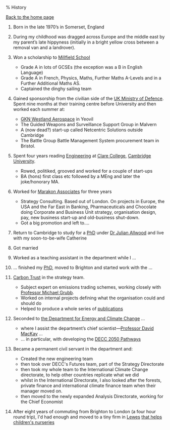 % History

[Back to the home page](/)

1.  Born in the late 1970’s in Somerset, England
2.  During my childhood was dragged across Europe and the middle east by
    my parent’s late hippyness (initially in a bright yellow cross
    between a removal van and a landrover).
3.  Won a scholarship to [Millfield School](http://www.millfield.somerset.sch.uk/)
    -   Grade A in lots of GCSEs (the exception was a B in English Language)
    -   Grade A in French, Physics, Maths, Further Maths A-Levels and in a Further Additional Maths AS.
    -   Captained the dinghy sailing team
4.  Gained sponsorship from the civilian side of the [UK Ministry of Defence](http://www.mod.uk/careers/). Spent nine months at their
    training centre before University and then worked each summer at:
    -   [GKN Westland Aerospace](http://www.aero.gknplc.com) in Yeovil
    -   The Guided Weapons and Surveillance Support Group in Malvern
    -   A (now dead?) start-up called Netcentric Solutions outside Cambridge
    -   The Battle Group Battle Management System procurement team in Bristol.

5.  Spent four years reading [Engineering](http://www.eng.cam.ac.uk) at [Clare College](http://www.clare.cam.ac.uk), [Cambridge
    University](http://www.cam.ac.uk).
    -   Rowed, politiked, grooved and worked for a couple of start-ups
    -   BA (hons) first class etc followed by a MEng and later the
        joke/honorary MA.

6.  Worked for [Marakon Associates](http://www.marakon.com) for three years
    -   Strategy Consulting. Based out of London. On projects in Europe, the USA and the Far East in Banking, Pharmaceuticals and
        Chocolate doing Corporate and Business Unit strategy,
        organisation design, pay, new business start-up and old-business
        shut-down.
    -   Got a big promotion and left to….

7.  Return to Cambridge to study for a [PhD](Phd.html) under [Dr Julian
    Allwood](http://www.ifm.eng.cam.ac.uk/people/jma42/) and live with
    my soon-to-be-wife Catherine
8.  Got married
9.  Worked as a teaching assistant in the department while I …
10. ... finished my [PhD](Phd.html), moved to Brighton and started work
    with the …
11. [Carbon Trust](http://www.carbontrust.com) in the strategy team.
    -   Subject expert on emissions trading schemes, working closely with [Professor Michael Grubb](http://www.econ.cam.ac.uk/rstaff/grubb/).
    -   Worked on internal projects defining what the organisation could and should do
    -   Helped to produce a whole series of [publications](Publications.html)
12. Seconded to [the Department for Energy and Climate Change](http://www.decc.gov.uk) ...
    -   where I assist the department’s chief scientist—[Professor David MacKay](http://www.inference.phy.cam.ac.uk/mackay/) ...
    -   ... in particular, with developing the [DECC 2050 Pathways](http://www.decc.gov.uk/en/content/cms/what_we_do/lc_uk/2050/2050.aspx)
13. Became a permanent civil servant in the department and:
    - Created the new engineering team
    - then took over DECC's Futures team, part of the Strategy Directorate
    - then took my whole team to the International Climate Change directorate, to help other countries replicate what we did
    - whilst in the International Directorate, I also looked after the forests, private finance and international climate finance team when their manager moved on.
    - then moved to the newly expanded Analysis Directorate, working for the Chief Economist
14. After eight years of commuting from Brighton to London (a four hour round trip), I'd had enough and moved to a tiny firm in [Lewes](https://en.wikipedia.org/wiki/Lewes) [that helps children's nurseries](http://eyfs.info)
